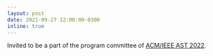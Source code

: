 ```yaml
---
layout: post
date: 2021-09-27 12:00:00-0300
inline: true
---
```


Invited to be a part of the program committee of [ACM/IEEE AST 2022](https://conf.researchr.org/home/ast-2022).